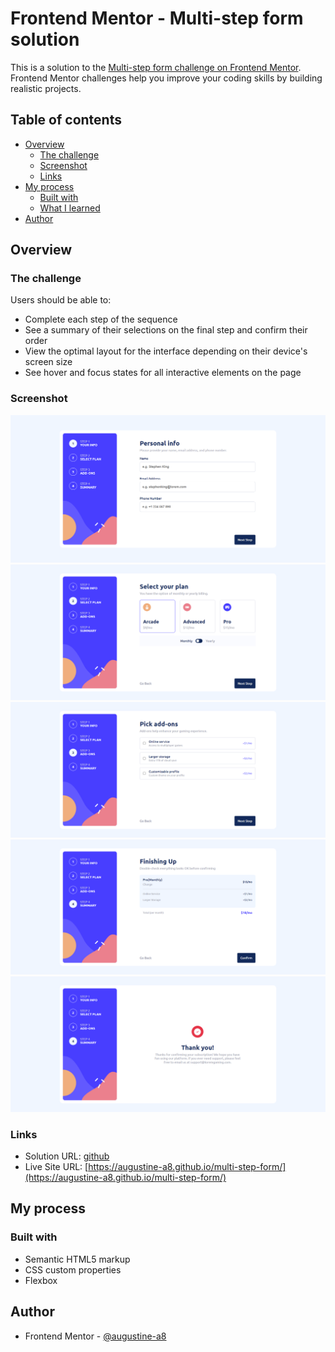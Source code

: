 # Frontend Mentor - Multi-step form solution

This is a solution to the [Multi-step form challenge on Frontend Mentor](https://www.frontendmentor.io/challenges/multistep-form-YVAnSdqQBJ). Frontend Mentor challenges help you improve your coding skills by building realistic projects.

## Table of contents

-   [Overview](#overview)
    -   [The challenge](#the-challenge)
    -   [Screenshot](#screenshot)
    -   [Links](#links)
-   [My process](#my-process)
    -   [Built with](#built-with)
    -   [What I learned](#what-i-learned)
-   [Author](#author)

## Overview

### The challenge

Users should be able to:

-   Complete each step of the sequence
-   See a summary of their selections on the final step and confirm their order
-   View the optimal layout for the interface depending on their device's screen size
-   See hover and focus states for all interactive elements on the page

### Screenshot

![](./assets/images/ms-1.png)
![](./assets/images/ms-2.png)
![](./assets/images/ms-3.png)
![](./assets/images/ms-4.png)
![](./assets/images/ms-5.png)

### Links

-   Solution URL: [github](https://github.com/augustine-a8/multi-step-form.git)
-   Live Site URL: [https://augustine-a8.github.io/multi-step-form/](https://augustine-a8.github.io/multi-step-form/)

## My process

### Built with

-   Semantic HTML5 markup
-   CSS custom properties
-   Flexbox

## Author

-   Frontend Mentor - [@augustine-a8](https://www.frontendmentor.io/profile/augustine-a8)
